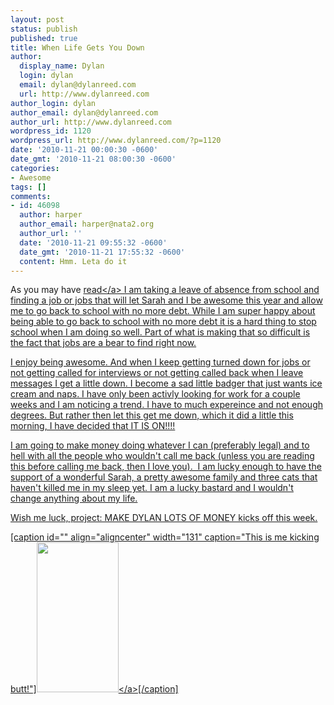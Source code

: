 ```yaml
---
layout: post
status: publish
published: true
title: When Life Gets You Down
author:
  display_name: Dylan
  login: dylan
  email: dylan@dylanreed.com
  url: http://www.dylanreed.com
author_login: dylan
author_email: dylan@dylanreed.com
author_url: http://www.dylanreed.com
wordpress_id: 1120
wordpress_url: http://www.dylanreed.com/?p=1120
date: '2010-11-21 00:00:30 -0600'
date_gmt: '2010-11-21 08:00:30 -0600'
categories:
- Awesome
tags: []
comments:
- id: 46098
  author: harper
  author_email: harper@nata2.org
  author_url: ''
  date: '2010-11-21 09:55:32 -0600'
  date_gmt: '2010-11-21 17:55:32 -0600'
  content: Hmm. Leta do it
---
```

<p>As you may have <a href="http:&#47;&#47;www.dylanreed.com&#47;2010&#47;11&#47;09&#47;at-times-i-wish-i-had-a-teleporter&#47;">read<&#47;a> I am taking a leave of&nbsp;absence&nbsp;from school and finding a job or jobs that will let Sarah and I be awesome this year and allow me to go back to school with no more debt. While I am super happy about being able to go back to school with no more debt it is a hard thing to stop school when I am doing so well. Part of what is making that so difficult is the fact that jobs are a bear to find right now.</p>
<p>I enjoy being awesome. And when I keep getting turned down for jobs or not getting called for interviews or not getting called back when I leave messages I get a little down. I become a sad little badger that just wants ice cream and naps. I have only been activly looking for work for a couple weeks and I am noticing a trend. I have to much expereince and not enough degrees. But rather then let this get me down, which it did a little this morning, I have decided that IT IS ON!!!!</p>
<p>I am going to make money doing whatever I can (preferably legal) and to hell with all the people who wouldn't call me back (unless you are reading this before calling me back, then I love you). &nbsp;I am lucky enough to have the support of a wonderful Sarah, a pretty awesome family and three cats that haven't killed me in my sleep yet. I am a lucky bastard and I wouldn't change anything about my life.</p>
<p>Wish me luck, project: MAKE DYLAN LOTS OF MONEY kicks off this week.</p>
<p>[caption id="" align="aligncenter" width="131" caption="This is me kicking butt!"]<a href="http:&#47;&#47;farm6.static.flickr.com&#47;5042&#47;5193809882_f02dbb0b96_m.jpg"><img title="Ninja" src="http:&#47;&#47;farm6.static.flickr.com&#47;5042&#47;5193809882_f02dbb0b96_m.jpg" alt="" width="131" height="240" &#47;><&#47;a>[&#47;caption]</p>
